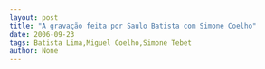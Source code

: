 ```yaml
---
layout: post
title: "A gravação feita por Saulo Batista com Simone Coelho"
date: 2006-09-23
tags: Batista Lima,Miguel Coelho,Simone Tebet
author: None
---
```

 